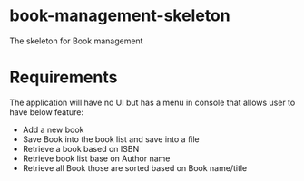 # book-management-skeleton
The skeleton for Book management 

# Requirements
The application will have no UI but has a menu in console that allows user to have below feature:

* Add a new book
* Save Book into the book list and save into a file
* Retrieve a book based on ISBN
* Retrieve book list base on Author name
* Retrieve all Book those are sorted based on Book name/title
